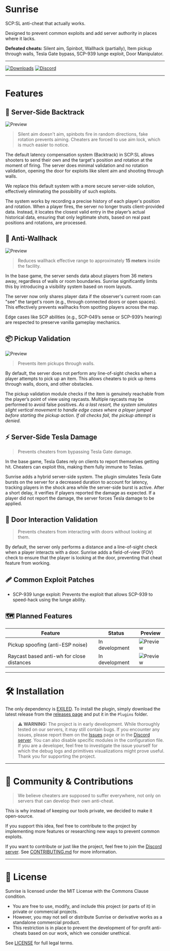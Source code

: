 # Sunrise

SCP:SL anti-cheat that actually works.

Designed to prevent common exploits and add server authority in places where it lacks.

**Defeated cheats:** Silent aim, Spinbot, Wallhack (partially), Item pickup through walls, Tesla Gate bypass, SCP-939 lunge exploit, Door Manipulator.

---

[![Downloads](https://img.shields.io/github/downloads/Banalny-Banan/Sunrise/total?label=Downloads&color=333333&style=for-the-badge)](https://github.com/Banalny-Banan/Sunrise/releases/latest)
[![Discord](https://img.shields.io/discord/1277301350828478525?style=for-the-badge&logo=discord&logoColor=f9f9f9&label=Discord&color=5865f2)](https://discord.gg/9nAaRVNCq3)

---

# Features

## 🔫 Server-Side Backtrack

![Preview](https://github.com/Banalny-Banan/Sunrise/blob/master/Previews/BacktrackLobotomyPreview.gif)

> Silent aim doesn't aim, spinbots fire in random directions, fake rotation prevents aiming.
> Cheaters are forced to use aim lock, which is much easier to notice.

The default latency compensation system (Backtrack) in SCP:SL
allows shooters to send their own and the target's position and rotation at the moment of firing.
The server does minimal validation and no rotation validation, opening the door for exploits like silent aim and shooting through walls.

We replace this default system with a more secure server-side solution, effectively eliminating the possibility of such exploits.

The system works by recording a precise history of each player's position and rotation. When a player fires,
the server no longer trusts client-provided data. Instead, it locates the closest valid entry in the player’s actual historical data,
ensuring that only legitimate shots, based on real past positions and rotations, are processed.

## 🧱 Anti-Wallhack

![Preview](https://github.com/Banalny-Banan/Sunrise/blob/master/Previews/WallhackLobotomyPreview.gif)

> Reduces wallhack effective range to approximately **15 meters** inside the facility.

In the base game, the server sends data about players from 36 meters away, regardless of walls or room boundaries.
Sunrise significantly limits this by introducing a visibility system based on room layouts.

The server now only shares player data if the observer's current room can "see" the target's room
(e.g., through connected doors or open spaces).
This effectively prevents wallhacks from spotting players across the map.

Edge cases like SCP abilities (e.g., SCP-049’s sense or SCP-939’s hearing) are respected to preserve vanilla gameplay mechanics.

## 📦 Pickup Validation

![Preview](https://github.com/Banalny-Banan/Sunrise/blob/master/Previews/PickupValidationPreview.gif)

> Prevents item pickups through walls.

By default, the server does not perform any line-of-sight checks when a player attempts to pick up an item.
This allows cheaters to pick up items through walls, doors, and other obstacles.

The pickup validation module checks if the item is genuinely reachable from the player’s point of view using raycasts.
Multiple raycasts may be performed to avoid false positives.
_As a last resort, the system simulates slight vertical movement to handle edge cases where a player jumped before starting the pickup action._
_If all checks fail, the pickup attempt is denied._

## ⚡ Server-Side Tesla Damage

> Prevents cheaters from bypassing Tesla Gate damage.

In the base game, Tesla Gates rely on clients to report themselves getting hit.
Cheaters can exploit this, making them fully immune to Teslas.

Sunrise adds a hybrid server-side system. The plugin simulates Tesla Gate bursts on the server for a decreased duration to account for latency,
tracking players in the shock area while the server-side burst is active. After a short delay, it verifies if players reported the damage as expected.
If a player did not report the damage, the server forces Tesla damage to be applied.

## 🚪 Door Interaction Validation

> Prevents cheaters from interacting with doors without looking at them.

By default, the server only performs a distance and a line-of-sight check when a player interacts with a door.
Sunrise adds a field-of-view (FOV) check to ensure that the player is looking at the door, preventing that cheat feature from working.

## 🩹 Common Exploit Patches

- SCP-939 lunge exploit: Prevents the exploit that allows SCP-939 to speed-hack using the lunge ability.

## 🗺️ Planned Features

| Feature                                   | Status         | Preview                                                                                                                                         |
|-------------------------------------------|----------------|-------------------------------------------------------------------------------------------------------------------------------------------------|
| Pickup spoofing (anti-ESP noise)          | In development | ![Preview](https://github.com/Banalny-Banan/Sunrise/blob/master/Previews/ItemClutterPreview.gif)                                                |
| Raycast based anti-wh for close distances | In development | ![Preview]([/Previews/WallhackLobotomy2Preview.gif](https://github.com/Banalny-Banan/Sunrise/blob/master/Previews/WallhackLobotomy2Preview.gif))|

---

# 🛠️ Installation

The only dependency is [EXILED](https://github.com/ExMod-Team/EXILED).
To install the plugin, simply download the latest release from the [releases page](https://github.com/Banalny-Banan/Sunrise/releases)
and put it in the `Plugins` folder.

> ⚠️ **WARNING:** The project is in early development. While thoroughly tested on our servers, it may still contain bugs.
> If you encounter any issues, please report them on the [Issues](https://github.com/Banalny-Banan/Sunrise/issues) page
> or in the [Discord server](https://discord.gg/9nAaRVNCq3).
> You can also disable specific modules in the configuration file.
> If you are a developer, feel free to investigate the issue yourself for which the debug logs and primitives visualizations might prove useful.
> Thank you for supporting the project.

---

# 🤝 Community & Contributions

> We believe cheaters are supposed to suffer everywhere, not only on servers that can develop their own anti-cheat.

This is why instead of keeping our tools private, we decided to make it open-source.

If you support this idea, feel free to contribute to the project by implementing more features
or researching new ways to prevent common exploits.

If you want to contribute or just like the project, feel free to join the [Discord server](https://discord.gg/9nAaRVNCq3).
See [CONTRIBUTING.md](./CONTRIBUTING.md) for more information.

---

# 📄 License

Sunrise is licensed under the MIT License with the Commons Clause condition.

- You are free to use, modify, and include this project (or parts of it) in private or commercial projects.
- However, you may not sell or distribute Sunrise or derivative works as a standalone commercial product.
- This restriction is in place to prevent the development of for-profit anti-cheats based on our work, which we consider unethical.

See [LICENSE](./LICENSE) for full legal terms.
